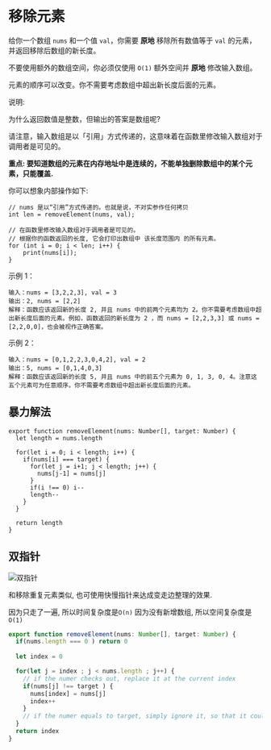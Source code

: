 # 移除元素

给你一个数组 `nums` 和一个值 `val`，你需要 **原地** 移除所有数值等于 `val` 的元素，并返回移除后数组的新长度。

不要使用额外的数组空间，你必须仅使用 `O(1)` 额外空间并 **原地** 修改输入数组。

元素的顺序可以改变。你不需要考虑数组中超出新长度后面的元素。

说明:

为什么返回数值是整数，但输出的答案是数组呢?

请注意，输入数组是以「引用」方式传递的，这意味着在函数里修改输入数组对于调用者是可见的。

**重点: 要知道数组的元素在内存地址中是连续的，不能单独删除数组中的某个元素，只能覆盖.**

你可以想象内部操作如下:

```
// nums 是以“引用”方式传递的。也就是说，不对实参作任何拷贝
int len = removeElement(nums, val);

// 在函数里修改输入数组对于调用者是可见的。
// 根据你的函数返回的长度, 它会打印出数组中 该长度范围内 的所有元素。
for (int i = 0; i < len; i++) {
    print(nums[i]);
}
``` 

示例 1：
```
输入：nums = [3,2,2,3], val = 3
输出：2, nums = [2,2]
解释：函数应该返回新的长度 2, 并且 nums 中的前两个元素均为 2。你不需要考虑数组中超出新长度后面的元素。例如，函数返回的新长度为 2 ，而 nums = [2,2,3,3] 或 nums = [2,2,0,0]，也会被视作正确答案。
```
示例 2：
```
输入：nums = [0,1,2,2,3,0,4,2], val = 2
输出：5, nums = [0,1,4,0,3]
解释：函数应该返回新的长度 5, 并且 nums 中的前五个元素为 0, 1, 3, 0, 4。注意这五个元素可为任意顺序。你不需要考虑数组中超出新长度后面的元素。
```

## 暴力解法
```typescripts
export function removeElement(nums: Number[], target: Number) {
  let length = nums.length

  for(let i = 0; i < length; i++) {
    if(nums[i] === target) {
      for(let j = i+1; j < length; j++) {
        nums[j-1] = nums[j]
      }
      if(i !== 0) i--
      length-- 
    }
  } 

  return length
}
```

## 双指针

![双指针](../../../static/img/array/two-index.gif)

和移除重复元素类似, 也可使用快慢指针来达成变走边整理的效果. 

因为只走了一遍, 所以时间复杂度是`O(n)`
因为没有新增数组, 所以空间复杂度是`O(1)`


```ts
export function removeElement(nums: Number[], target: Number) {
  if(nums.length === 0 ) return 0 
  
  let index = 0 

  for(let j = index ; j < nums.length ; j++) {
    // if the numer checks out, replace it at the current index
    if(nums[j] !== target ) {
      nums[index] = nums[j]
      index++
    }
    // if the numer equals to target, simply ignore it, so that it could be replaced later
  }
  return index
}
```
